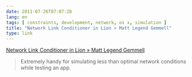 ```yaml
---
date: 2011-07-26T07:07:28
lang: en
tags: [ constraints, development, network, os x, simulation ]
title: "Network Link Conditioner in Lion » Matt Legend Gemmell"
type: link
---
```


[Network Link Conditioner in Lion » Matt Legend
Gemmell](http://mattgemmell.com/2011/07/25/network-link-conditioner-in-lion)

> Extremely handy for simulating less than optimal network conditions
> while testing an app.

